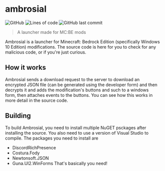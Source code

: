 # ambrosial
![GitHub](https://img.shields.io/github/license/disepi/ambrosial)
![Lines of code](https://img.shields.io/tokei/lines/github/disepi/ambrosial)
![GitHub last commit](https://img.shields.io/github/last-commit/disepi/ambrosial)
> A launcher made for MC:BE mods
> 
Ambrosial is a launcher for Minecraft: Bedrock Edition (specifically Windows 10 Edition) modifications. The source code is here for you to check for any malicious code, or if you're just curious.

## How it works
Ambrosial sends a download request to the server to download an encrypted JSON file (can be generated using the developer form) and then decrypts it and adds the modification's buttons and such to a windows form, then attaches events to the buttons. You can see how this works in more detail in the source code.

## Building
To build Ambrosial, you need to install multiple NuGET psckages after installing the source. You also need to use a version of Visual Studio to compile. The packages you need to install are
- DiscordRichPresence
- Costura.Fody
- Newtonsoft.JSON
- Guna.UI2.WinForms
That's basically you need!
